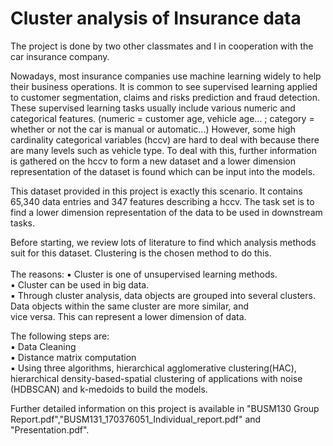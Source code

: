 # Cluster analysis of Insurance data

The project is done by two other classmates and I in cooperation with the car insurance company.

Nowadays, most insurance companies use machine learning widely to help their business operations. It is common to see supervised learning applied to customer segmentation, claims and risks prediction and fraud detection. These supervised learning tasks usually include various numeric and categorical features. (numeric = customer age, vehicle age... ; category = whether or not the car is manual or automatic...) However, some high cardinality categorical variables (hccv) are hard to deal with because there are many levels such as vehicle type. To deal with this, further information is gathered on the hccv to form a new dataset and a lower dimension representation of the dataset is found which can be input into the models.

This dataset provided in this project is exactly this scenario. It contains 65,340 data entries and 347 features describing a hccv. The task set is to find a lower dimension representation of the data to be used in downstream tasks.

Before starting, we review lots of literature to find which analysis methods suit for this dataset. Clustering is the chosen method to do this.</br>
</br>
The reasons:
▪️ Cluster is one of unsupervised learning methods.</br>
▪️ Cluster can be used in big data.</br>
▪️ Through cluster analysis, data objects are grouped into several clusters. Data objects within the same cluster are more similar, and   
  vice versa. This can represent a lower dimension of data.</br>

The following steps are:</br> 
▪️ Data Cleaning</br>
▪️ Distance matrix computation</br>
▪️ Using three algorithms, hierarchical agglomerative clustering(HAC), hierarchical density-based-spatial clustering of applications with 
  noise (HDBSCAN) and k-medoids to build the models.</br> 


Further detailed information on this project is available in "BUSM130 Group Report.pdf","BUSM131_170376051_Individual_report.pdf" and "Presentation.pdf".
